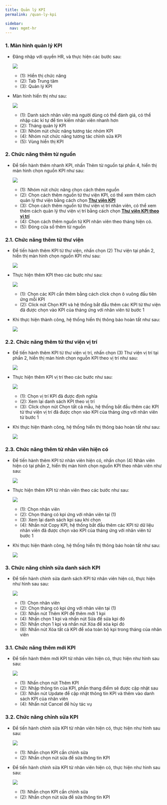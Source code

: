 ```yaml
---
title: Quản lý KPI
permalink: /quan-ly-kpi

sidebar:
  nav: mgmt-hr
---
```


### **1. Màn hình quản lý KPI**
* Đăng nhập với quyền HR, và thực hiện các bước sau:

     ![](assets/kpimanager/kpimanagermenu.jpg)

     * (1): Hiển thị chức năng
     * (2): Tab Trung tâm
     * (3): Quản lý KPI

* Màn hình hiển thị như sau:

     ![](assets/kpimanager/kpimanageroverview.jpg)

     * (1): Danh sách nhân viên mà người dùng có thể đánh giá, có thể nhập các kí tự để tìm kiếm nhân viên nhanh hơn
     * (2): Tháng quản lý KPI
     * (3): Nhóm nút chức năng tương tác nhóm KPI
     * (4): Nhóm nút chức năng tương tác chỉnh sửa KPI
     * (5): Vùng hiển thị KPI

### **2. Chức năng thêm từ nguồn**
* Để tiến hành thêm nhanh KPI, nhấn Thêm từ nguồn tại phần 4, hiển thị màn hình chọn nguồn KPI như sau:

     ![](/assets/kpimanager/kpimanagerimport.jpg)

     * (1): Nhóm nút chức năng chọn cách thêm nguồn
     * (2): Chọn cách thêm nguồn từ thư viện KPI, có thể xem thêm cách quản lý thư viện bằng cách chọn **[Thư viện KPI](./quan-ly-chung-thuc)**
     * (3): Chọn cách thêm nguồn từ thư viện vị trí nhân viên, có thể xem thêm cách quản lý thư viện vị trí bằng cách chọn **[Thư viện KPI theo vị trí](./thu-vien-kpi-theo-vi-tri)**
     * (4): Chọn cách thêm nguồn từ KPI nhân viên theo tháng hiện có.
     * (5): Đóng cửa sổ thêm từ nguồn
### **2.1. Chức năng thêm từ thư viện**
* Để tiến hành thêm KPI từ thư viện, nhấn chọn (2) Thư viện tại phần 2, hiển thị màn hình chọn nguồn KPI như sau:

     ![](/assets/kpimanager/kpimanagerimportlibs.jpg)

* Thực hiện thêm KPI theo các bước như sau:

     ![](/assets/kpimanager/kpimanagerimportlibsselect.jpg)

     * (1): Chọn các KPI cần thêm bằng cách click chọn ô vuông đầu tiên ứng mỗi KPI
     * (2): Click nút Chọn KPI và hệ thống bắt đầu thêm các KPI từ thư viện đã được chọn vào KPI của tháng ứng với nhân viên từ bước 1
     
* Khi thực hiện thành công, hệ thống hiển thị thông báo hoàn tất như sau:

     ![](assets/kpimanager/kpimanagerimportlibsok.jpg)

### **2.2. Chức năng thêm từ thư viện vị trí**
* Để tiến hành thêm KPI từ thư viện vị trí, nhấn chọn (3) Thư viện vị trí tại phần 2, hiển thị màn hình chọn nguồn KPI theo vị trí như sau:

     ![](/assets/kpimanager/kpimanagerimportlibsposition.jpg)

* Thực hiện thêm KPI vị trí theo các bước như sau:

     ![](/assets/kpimanager/kpimanagerimportlibspositionselect.jpg)

     * (1): Chọn vị trí KPI đã được định nghĩa
     * (2): Xem lại danh sách KPI theo vị trí
     * (3): Click chọn nút Chọn tất cả mẫu, hệ thống bắt đầu thêm các KPI từ thư viện vị trí đã được chọn vào KPI của tháng ứng với nhân viên từ bước 1
     
* Khi thực hiện thành công, hệ thống hiển thị thông báo hoàn tất như sau:

     ![](/assets/kpimanager/kpimanagerimportlibspositionok.jpg)

### **2.3. Chức năng thêm từ nhân viên hiện có**
* Để tiến hành thêm KPI từ nhân viên hiện có, nhấn chọn (4) Nhân viên hiện có tại phần 2, hiển thị màn hình chọn nguồn KPI theo nhân viên như sau:

     ![](/assets/kpimanager/kpimanagerimportemp.jpg)

* Thực hiện thêm KPI từ nhân viên theo các bước như sau:

     ![](/assets/kpimanager/kpimanagerimportempselect.jpg)

     * (1): Chọn nhân viên
     * (2): Chọn tháng có kpi ứng với nhân viên tại (1)
     * (3): Xem lại danh sách kpi sau khi chọn
     * (4): Nhấn nút Copy KPI, hệ thống bắt đầu thêm các KPI từ dữ liệu nhân viên đã được chọn vào KPI của tháng ứng với nhân viên từ bước 1
     
* Khi thực hiện thành công, hệ thống hiển thị thông báo hoàn tất như sau:

     ![](/assets/kpimanager/kpimanagerimportempok.jpg)

### **3. Chức năng chỉnh sửa danh sách KPI**
* Để tiến hành chỉnh sửa danh sách KPI từ nhân viên hiện có, thực hiện như hình sau sau:

     ![](/assets/kpimanager/kpimanageremp.jpg)

     * (1): Chọn nhân viên
     * (2): Chọn tháng có kpi ứng với nhân viên tại (1)
     * (3): Nhấn nút Thêm KPI để thêm mới 1 kpi
     * (4): Nhấn chọn 1 kpi và nhấn nút Sửa để sửa kpi đó
     * (5): Nhấn chọn 1 kpi và nhấn nút Xóa để xóa kpi đó
     * (6): Nhấn nút Xóa tất cả KPI để xóa toàn bộ kpi trong tháng của nhân viên

### **3.1. Chức năng thêm mới KPI**    
 * Để tiến hành thêm mới KPI từ nhân viên hiện có, thực hiện như hình sau sau:

     ![](/assets/kpimanager/kpimanagerempadd.jpg)

     * (1): Nhấn chọn nút Thêm KPI
     * (2): Nhập thông tin của KPI, phần thang điểm sẽ được cập nhật sau
     * (3): Nhấn nút Update để cập nhật thông tin KPI và thêm vào danh sách KPI của nhân viên
     * (4): Nhấn nút Cancel để hủy tác vụ

### **3.2. Chức năng chỉnh sửa KPI**    
 * Để tiến hành chỉnh sửa KPI từ nhân viên hiện có, thực hiện như hình sau sau:

     ![](/assets/kpimanager/kpimanagerempedit.jpg)

     * (1): Nhấn chọn KPI cần chỉnh sửa
     * (2): Nhấn chọn nút sửa để sửa thông tin KPI

 * Để tiến hành chỉnh sửa KPI từ nhân viên hiện có, thực hiện như hình sau sau:

     ![](/assets/kpimanager/kpimanagerempedit.jpg)

     * (1): Nhấn chọn KPI cần chỉnh sửa
     * (2): Nhấn chọn nút sửa để sửa thông tin KPI